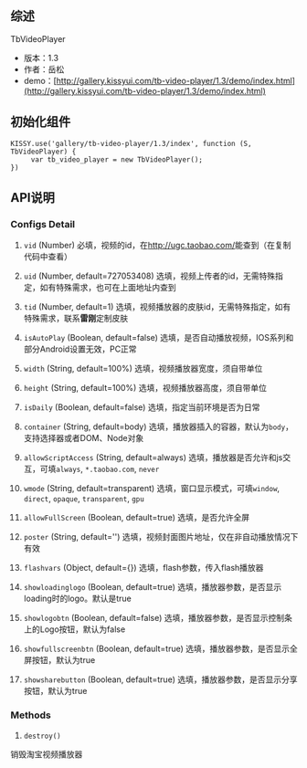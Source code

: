 ## 综述

TbVideoPlayer

* 版本：1.3
* 作者：岳松
* demo：[http://gallery.kissyui.com/tb-video-player/1.3/demo/index.html](http://gallery.kissyui.com/tb-video-player/1.3/demo/index.html)

## 初始化组件

    KISSY.use('gallery/tb-video-player/1.3/index', function (S, TbVideoPlayer) {
         var tb_video_player = new TbVideoPlayer();
    })

## API说明

### Configs Detail

1. `vid` (Number)
必填，视频的id，在<http://ugc.taobao.com/>能查到（在复制代码中查看）

2. `uid` (Number, default=727053408)
选填，视频上传者的id，无需特殊指定，如有特殊需求，也可在上面地址内查到

3. `tid` (Number, default=1)
选填，视频播放器的皮肤id，无需特殊指定，如有特殊需求，联系**雷刚**定制皮肤

4. `isAutoPlay` (Boolean, default=false)
选填，是否自动播放视频，IOS系列和部分Android设置无效，PC正常

5. `width` (String, default=100%)
选填，视频播放器宽度，须自带单位

6. `height` (String, default=100%)
选填，视频播放器高度，须自带单位

7. `isDaily` (Boolean, default=false)
选填，指定当前环境是否为日常

8. `container` (String, default=body)
选填，播放器插入的容器，默认为`body`，支持选择器或者DOM、Node对象

9. `allowScriptAccess` (String, default=always)
选填，播放器是否允许和js交互，可填`always`, `*.taobao.com`, `never`

10. `wmode` (String, default=transparent)
选填，窗口显示模式，可填`window`, `direct`, `opaque`, `transparent`, `gpu`

11. `allowFullScreen` (Boolean, default=true)
选填，是否允许全屏

12. `poster` (String, default='')
选填，视频封面图片地址，仅在非自动播放情况下有效

13. `flashvars` (Object, default={})
选填，flash参数，传入flash播放器

14. `showloadinglogo` (Boolean, default=true)
选填，播放器参数，是否显示loading时的logo。默认是true

15. `showlogobtn` (Boolean, default=false)
选填，播放器参数，是否显示控制条上的Logo按钮，默认为false

16. `showfullscreenbtn` (Boolean, default=true)
选填，播放器参数，是否显示全屏按钮，默认为true

17. `showsharebutton` (Boolean, default=true)
选填，播放器参数，是否显示分享按钮，默认为true

### Methods

1. `destroy()`

销毁淘宝视频播放器